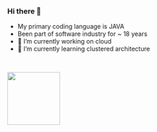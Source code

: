 ### Hi there 👋
- My primary coding language is JAVA
- Been part of software industry for ~ 18 years
- 🔭 I’m currently working on cloud
- 🌱 I’m currently learning clustered architecture
<br>
<p>
    <img src="cover7.jpg width="800" height="120"/>
</p>
<!--
**kannanve/kannanve** is a ✨ _special_ ✨ repository because its `README.md` (this file) appears on your GitHub profile.

Here are some ideas to get you started:
- 🔭 I’m currently working on ...
- 🌱 I’m currently learning ...
- 👯 I’m looking to collaborate on ...
- 🤔 I’m looking for help with ...
- 💬 Ask me about ...
- 📫 How to reach me: ...
- 😄 Pronouns: ...
- ⚡ Fun fact: ...
-->
